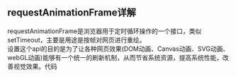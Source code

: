 ## requestAnimationFrame详解

requestAnimationFrame是浏览器用于定时循环操作的一个接口，类似setTimeout，主要是用途是按帧对网页进行重绘。  
设置这个api的目的是为了让各种网页效果(DOM动画、Canvas动画、SVG动画、webGL动画)能够有一个统一的刷新机制，从而节省系统资源，提高系统性能，改善视觉效果。代码